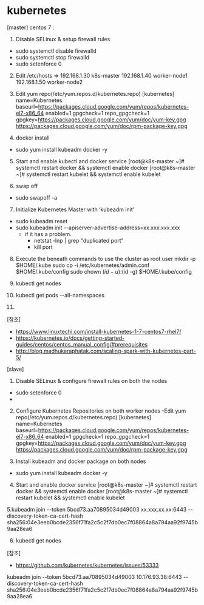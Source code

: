 # kubernetes

[master]
centos 7 : 
1. Disable SELinux & setup firewall rules
- sudo systemctl disable firewalld
- sudo systemctl stop firewalld
- sudo setenforce 0

2. Edit /etc/hosts
=> 192.168.1.30 k8s-master
192.168.1.40 worker-node1
192.168.1.50 worker-node2

3. Edit yum repo(/etc/yum.repos.d/kubernetes.repo)
[kubernetes]
name=Kubernetes
baseurl=https://packages.cloud.google.com/yum/repos/kubernetes-el7-x86_64
enabled=1
gpgcheck=1
repo_gpgcheck=1
gpgkey=https://packages.cloud.google.com/yum/doc/yum-key.gpg
       https://packages.cloud.google.com/yum/doc/rpm-package-key.gpg

4. docker install
- sudo yum install kubeadm docker -y

5. Start and enable kubectl and docker service
[root@k8s-master ~]# systemctl restart docker && systemctl enable docker
[root@k8s-master ~]# systemctl  restart kubelet && systemctl enable kubelet

6. swap off
- sudo swapoff -a

7. Initialize Kubernetes Master with ‘kubeadm init’
- sudo kubeadm reset
- sudo kubeadm init --apiserver-advertise-address=xx.xxx.xxx.xxx
  - if it has a problem.
    - netstat -lnp | grep "duplicated port"
    - kill port
8. Execute the beneath commands to use the cluster as root user
  mkdir -p $HOME/.kube
  sudo cp -i /etc/kubernetes/admin.conf $HOME/.kube/config
  sudo chown $(id -u):$(id -g) $HOME/.kube/config

9. kubectl get nodes
10. kubectl get pods --all-namespaces
11. 

[참조]
- https://www.linuxtechi.com/install-kubernetes-1-7-centos7-rhel7/
- https://kubernetes.io/docs/getting-started-guides/centos/centos_manual_config/#prerequisites
- http://blog.madhukaraphatak.com/scaling-spark-with-kubernetes-part-5/


[slave]
1. Disable SELinux & configure firewall rules on both the nodes
- sudo setenforce 0
- 
2. Configure Kubernetes Repositories on both worker nodes
-Edit yum repo(/etc/yum.repos.d/kubernetes.repo)
[kubernetes]
name=Kubernetes
baseurl=https://packages.cloud.google.com/yum/repos/kubernetes-el7-x86_64
enabled=1
gpgcheck=1
repo_gpgcheck=1
gpgkey=https://packages.cloud.google.com/yum/doc/yum-key.gpg
       https://packages.cloud.google.com/yum/doc/rpm-package-key.gpg
       
3. Install kubeadm and docker package on both nodes
- sudo yum install kubeadm docker -y

4. Start and enable docker service
[root@k8s-master ~]# systemctl restart docker && systemctl enable docker
[root@k8s-master ~]# systemctl  restart kubelet && systemctl enable kubelet

5.kubeadm join --token 5bcd73.aa70895034d49003 xx.xxx.xx.xx:6443 --discovery-token-ca-cert-hash sha256:04e3eeb0bcde2356f71fa2c5c2f7db0ec7f08864a8a794aa92f9745b9aa28ea6 

6. kubectl get nodes

[참조]
- https://github.com/kubernetes/kubernetes/issues/53333


kubeadm join --token 5bcd73.aa70895034d49003 10.176.93.38:6443 --discovery-token-ca-cert-hash sha256:04e3eeb0bcde2356f71fa2c5c2f7db0ec7f08864a8a794aa92f9745b9aa28ea6
